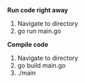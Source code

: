 **Run code right away**
<ol>
  <li>Navigate to directory</li>
  <li>go run main.go</li>
</ol>

**Compile code**
<ol>
  <li>Navigate to directory</li>
  <li>go build main.go</li>
  <li>./main</li>
</ol>
